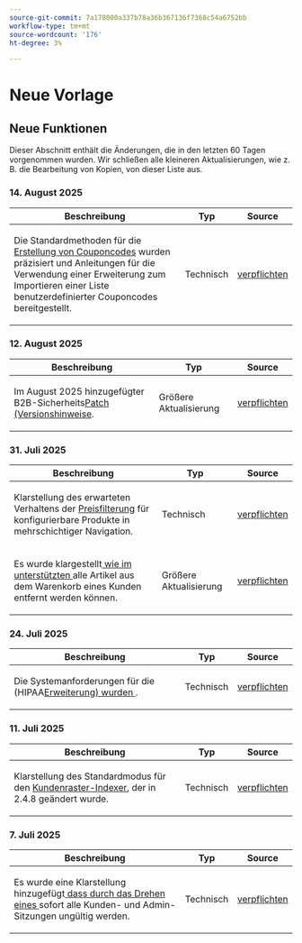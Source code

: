 ```yaml
---
source-git-commit: 7a178000a337b78a36b367136f7368c54a6752bb
workflow-type: tm+mt
source-wordcount: '176'
ht-degree: 3%

---
```

# Neue Vorlage

## Neue Funktionen

Dieser Abschnitt enthält die Änderungen, die in den letzten 60 Tagen vorgenommen wurden. Wir schließen alle kleineren Aktualisierungen, wie z. B. die Bearbeitung von Kopien, von dieser Liste aus.

### &#x200B;14. August 2025

<table style="table-layout:auto;">
  <thead>
    <tr>
      <th>Beschreibung</th>
      <th>Typ</th>
      <th>Source</th>
    </tr>
  </thead>
  <tbody>
    <tr>
      <td><p>Die Standardmethoden für die <a href="https://experienceleague.adobe.com/en/docs/commerce-admin/marketing/promotions/cart-rules/price-rules-cart-coupon">Erstellung von Couponcodes</a> wurden präzisiert und Anleitungen für die Verwendung einer Erweiterung zum Importieren einer Liste benutzerdefinierter Couponcodes bereitgestellt.</p>
</td>
      <td>
        Technisch
      </td>
      <td><a href="https://github.com/AdobeDocs/commerce-admin.en/commit/95e0223bb211b03a9c9ede7b53372c33cad65885">verpflichten</a></td>
    </tr>
  </tbody>
</table>

### &#x200B;12. August 2025

<table style="table-layout:auto;">
  <thead>
    <tr>
      <th>Beschreibung</th>
      <th>Typ</th>
      <th>Source</th>
    </tr>
  </thead>
  <tbody>
    <tr>
      <td><p>Im August 2025 hinzugefügter B2B-Sicherheits<a href="https://experienceleague.adobe.com/en/docs/commerce-admin/b2b/release-notes">Patch (Versionshinweise</a>.</p>
</td>
      <td>
        Größere Aktualisierung
      </td>
      <td><a href="https://github.com/AdobeDocs/commerce-admin.en/commit/0ff127d55e62cc13241d9b6285f36a1bb56d8162">verpflichten</a></td>
    </tr>
  </tbody>
</table>

### &#x200B;31. Juli 2025

<table style="table-layout:auto;">
  <thead>
    <tr>
      <th>Beschreibung</th>
      <th>Typ</th>
      <th>Source</th>
    </tr>
  </thead>
  <tbody>
    <tr>
      <td><p>Klarstellung des erwarteten Verhaltens der <a href="https://experienceleague.adobe.com/en/docs/commerce-admin/catalog/catalog/navigation/navigation-layered#price-navigation">Preisfilterung</a> für konfigurierbare Produkte in mehrschichtiger Navigation.</p>
</td>
      <td>
        Technisch
      </td>
      <td><a href="https://github.com/AdobeDocs/commerce-admin.en/commit/3227227b6cf4f159b40fda8a5a165a7097f8a0bd">verpflichten</a></td>
    </tr>
    <tr>
      <td><p>Es wurde klargestellt<a href="https://experienceleague.adobe.com/en/docs/commerce-admin/stores-sales/point-of-purchase/assist/shopping-assisted-cart-manage"> wie im unterstützten </a> alle Artikel aus dem Warenkorb eines Kunden entfernt werden können.</p>
</td>
      <td>
        Größere Aktualisierung
      </td>
      <td><a href="https://github.com/AdobeDocs/commerce-admin.en/commit/193248c1fce55c950b22ec8d86613d23be1ead11">verpflichten</a></td>
    </tr>
  </tbody>
</table>

### &#x200B;24. Juli 2025

<table style="table-layout:auto;">
  <thead>
    <tr>
      <th>Beschreibung</th>
      <th>Typ</th>
      <th>Source</th>
    </tr>
  </thead>
  <tbody>
    <tr>
      <td><p>Die Systemanforderungen für die (HIPAA<a href="https://experienceleague.adobe.com/en/docs/commerce-admin/start/compliance/hipaa-ready-service/overview#system-requirements">Erweiterung) wurden </a>.</p>
</td>
      <td>
        Technisch
      </td>
      <td><a href="https://github.com/AdobeDocs/commerce-admin.en/commit/a8a79656179b9a725aa84ce5481ef82747547745">verpflichten</a></td>
    </tr>
  </tbody>
</table>

### &#x200B;11. Juli 2025

<table style="table-layout:auto;">
  <thead>
    <tr>
      <th>Beschreibung</th>
      <th>Typ</th>
      <th>Source</th>
    </tr>
  </thead>
  <tbody>
    <tr>
      <td><p>Klarstellung des Standardmodus für den <a href="https://experienceleague.adobe.com/en/docs/commerce-admin/systems/tools/index-management">Kundenraster-Indexer</a>, der in 2.4.8 geändert wurde.</p>
</td>
      <td>
        Technisch
      </td>
      <td><a href="https://github.com/AdobeDocs/commerce-admin.en/commit/5294e7e31941d13d2cbeae89851bfe3a800acc6e">verpflichten</a></td>
    </tr>
  </tbody>
</table>

### &#x200B;7. Juli 2025

<table style="table-layout:auto;">
  <thead>
    <tr>
      <th>Beschreibung</th>
      <th>Typ</th>
      <th>Source</th>
    </tr>
  </thead>
  <tbody>
    <tr>
      <td><p>Es wurde eine Klarstellung hinzugefügt<a href="https://experienceleague.adobe.com/en/docs/commerce-admin/systems/security/encryption-key"> dass durch das Drehen eines </a> sofort alle Kunden- und Admin-Sitzungen ungültig werden.</p>
</td>
      <td>
        Technisch
      </td>
      <td><a href="https://github.com/AdobeDocs/commerce-admin.en/commit/5ba094edc8989019ad52dad02adae2dd6defeaf3">verpflichten</a></td>
    </tr>
  </tbody>
</table>
